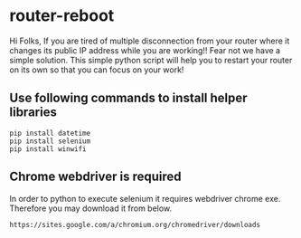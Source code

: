 #  router-reboot

Hi Folks, If you are tired of multiple disconnection from your router where it changes its public IP address while you are working!! Fear not we have a simple solution. This simple python script will help you to restart your router on its own so that you can focus on your work!


## Use following commands to install helper libraries

```
pip install datetime
pip install selenium
pip install winwifi
```

## Chrome webdriver is required

In order to python to execute selenium it requires webdriver chrome exe. Therefore you may download it from below.
```
https://sites.google.com/a/chromium.org/chromedriver/downloads
```
